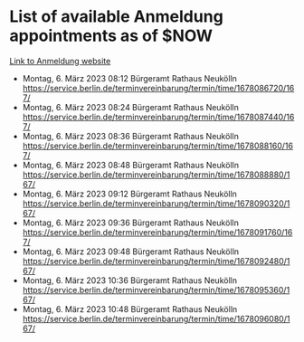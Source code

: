# List of available Anmeldung appointments as of $NOW
[Link to Anmeldung website](https://service.berlin.de/terminvereinbarung/termin/tag.php?termin=1&anliegen[]=120686&dienstleisterlist=122210,122217,327316,122219,327312,122227,327314,122231,327346,122243,327348,122254,122252,329742,122260,329745,122262,329748,122271,327278,122273,327274,122277,327276,330436,122280,327294,122282,327290,122284,327292,122291,327270,122285,327266,122286,327264,122296,327268,150230,329760,122297,327286,122294,327284,122312,329763,122314,329775,122304,327330,122311,327334,122309,327332,317869,122281,327352,122279,329772,122283,122276,327324,122274,327326,122267,329766,122246,327318,122251,327320,122257,327322,122208,327298,122226,327300&herkunft=http%3A%2F%2Fservice.berlin.de%2Fdienstleistung%2F120686%2F)
- Montag, 6. März 2023 08:12 Bürgeramt Rathaus Neukölln https://service.berlin.de/terminvereinbarung/termin/time/1678086720/167/
- Montag, 6. März 2023 08:24 Bürgeramt Rathaus Neukölln https://service.berlin.de/terminvereinbarung/termin/time/1678087440/167/
- Montag, 6. März 2023 08:36 Bürgeramt Rathaus Neukölln https://service.berlin.de/terminvereinbarung/termin/time/1678088160/167/
- Montag, 6. März 2023 08:48 Bürgeramt Rathaus Neukölln https://service.berlin.de/terminvereinbarung/termin/time/1678088880/167/
- Montag, 6. März 2023 09:12 Bürgeramt Rathaus Neukölln https://service.berlin.de/terminvereinbarung/termin/time/1678090320/167/
- Montag, 6. März 2023 09:36 Bürgeramt Rathaus Neukölln https://service.berlin.de/terminvereinbarung/termin/time/1678091760/167/
- Montag, 6. März 2023 09:48 Bürgeramt Rathaus Neukölln https://service.berlin.de/terminvereinbarung/termin/time/1678092480/167/
- Montag, 6. März 2023 10:36 Bürgeramt Rathaus Neukölln https://service.berlin.de/terminvereinbarung/termin/time/1678095360/167/
- Montag, 6. März 2023 10:48 Bürgeramt Rathaus Neukölln https://service.berlin.de/terminvereinbarung/termin/time/1678096080/167/
